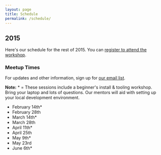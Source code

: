 ```yaml
---
layout: page
title: Schedule
permalink: /schedule/
---
```


## 2015

Here's our schedule for the rest of 2015. You can [register to attend the workshop](https://www.eventbrite.com/e/pair-programming-mentoring-covermymeds-tickets-15224426670).

### Meetup Times
For updates and other information, sign up for [our email list](https://docs.google.com/a/goodproduce.net/forms/d/11WzmAGErqLTQ6NAwtBOTVl_BOlkXdj3L-8tbzBNGb9s/viewform).

__Note:__ * = These sessions include a beginner's install & tooling workshop. Bring your laptop and lots of questions. Our mentors will aid with setting up your local development environment.

- February 14th*
- February 28th
- March 14th*
- March 28th
- April 11th*
- April 25th
- May 9th*
- May 23rd
- June 6th*
